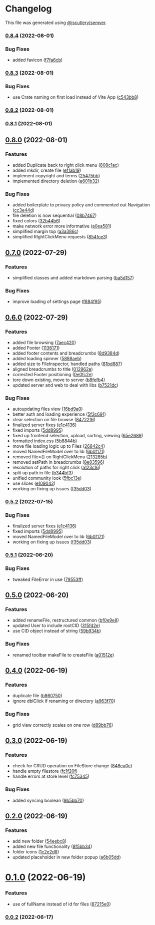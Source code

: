# Changelog

This file was generated using [@jscutlery/semver](https://github.com/jscutlery/semver).

### [0.8.4](https://github.com/Crate-Network/crate/compare/@crate/web-0.8.3...@crate/web-0.8.4) (2022-08-01)

### Bug Fixes

- added favicon ([f7fa6cb](https://github.com/Crate-Network/crate/commit/f7fa6cbe06e0dbb419d89b1d5ca38ad23a7f49f3))

### [0.8.3](https://github.com/Crate-Network/crate/compare/@crate/web-0.8.2...@crate/web-0.8.3) (2022-08-01)

### Bug Fixes

- use Crate naming on first load instead of Vite App ([c543bb8](https://github.com/Crate-Network/crate/commit/c543bb8d8a0983c880a6b7ddaf69e57816a98f9f))

### [0.8.2](https://github.com/Crate-Network/crate/compare/@crate/web-0.8.1...@crate/web-0.8.2) (2022-08-01)

### [0.8.1](https://github.com/Crate-Network/crate/compare/@crate/web-0.8.0...@crate/web-0.8.1) (2022-08-01)

## [0.8.0](https://github.com/Crate-Network/crate/compare/@crate/web-0.7.0...@crate/web-0.8.0) (2022-08-01)

### Features

- added Duplicate back to right click menu ([808c1ac](https://github.com/Crate-Network/crate/commit/808c1aca29808f32d932cc0a1b0c2f7de6b238b9))
- added mkdir, create file ([ef1ab19](https://github.com/Crate-Network/crate/commit/ef1ab19a614b0bc1242376aa0a0d2124adc85322))
- implement copyright and terms ([25475bb](https://github.com/Crate-Network/crate/commit/25475bb157f1353425776df2e25a62ca9627bb5f))
- implemented directory deletion ([a801b32](https://github.com/Crate-Network/crate/commit/a801b3203b285fb3db3f3b3dc12bccf67e034fba))

### Bug Fixes

- added boilerplate to privacy policy and commented out Navigation ([cc3e44d](https://github.com/Crate-Network/crate/commit/cc3e44dd5210849bfff36d7d25bdb710e81c9bd0))
- file deletion is now sequential ([08b7467](https://github.com/Crate-Network/crate/commit/08b7467f969f0fca191cf6fd038145f8025a7735))
- fixed colors ([32b44b6](https://github.com/Crate-Network/crate/commit/32b44b62507017843631ead6fc5709a1ee9a6de4))
- make network error more informative ([a0ea581](https://github.com/Crate-Network/crate/commit/a0ea581a073e2a06614f52a33ae82bb6460ddec3))
- simplified margin top ([a3a386c](https://github.com/Crate-Network/crate/commit/a3a386c5a8e9f236244f186a84f8b00fb8343c56))
- simplified RIghtClickMenu requests ([854fce3](https://github.com/Crate-Network/crate/commit/854fce386fe30390070b8e688ef80e5b7a1a1444))

## [0.7.0](https://github.com/Crate-Network/crate/compare/@crate/web-0.6.0...@crate/web-0.7.0) (2022-07-29)

### Features

- simplified classes and added markdown parsing ([ba5d157](https://github.com/Crate-Network/crate/commit/ba5d15756b57dd8473ee7961cccdda29f9044ab6))

### Bug Fixes

- improve loading of settings page ([f884f95](https://github.com/Crate-Network/crate/commit/f884f95a9c10866ba0c8835965fd0554e2a91481))

## [0.6.0](https://github.com/Crate-Network/crate/compare/@crate/web-0.5.1...@crate/web-0.6.0) (2022-07-29)

### Features

- added file browsing ([7aec420](https://github.com/Crate-Network/crate/commit/7aec420e923981416a28ed41b43f8a51d96dc65a))
- added Footer ([1136171](https://github.com/Crate-Network/crate/commit/11361714b214839f2722ce5c9bfeaff8c0159aec))
- added footer contents and breadcrumbs ([8d9384d](https://github.com/Crate-Network/crate/commit/8d9384dc74ae76437fd38708c117ceeff0352ee8))
- added loading spinner ([5888aeb](https://github.com/Crate-Network/crate/commit/5888aebc1d11a984c2bff664257fa2fced39c847))
- added size to FileInspector, handled paths ([81bd887](https://github.com/Crate-Network/crate/commit/81bd887bd987f8a6c33bfb819d82f284ace11954))
- aligned breadcrumbs to title ([012962e](https://github.com/Crate-Network/crate/commit/012962ee4cf7eea18648424ff3dd5e8c7f107369))
- corrected Footer positioning ([0e0fc2e](https://github.com/Crate-Network/crate/commit/0e0fc2e712057bcc3b628c4ee309440a8c9c0b5c))
- tore down existing, move to server ([b8fefb4](https://github.com/Crate-Network/crate/commit/b8fefb424aeed0c67b7cf630c46644912fbec46e))
- updated server and web to deal with libs ([b7521dc](https://github.com/Crate-Network/crate/commit/b7521dc42d5842950c06014f36f0df0a4ad3343a))

### Bug Fixes

- autoupdating files view ([16bd9a0](https://github.com/Crate-Network/crate/commit/16bd9a00ab0cdd24c8436db4e9e73731e612e083))
- better auth and loading experience ([5f3c691](https://github.com/Crate-Network/crate/commit/5f3c69105a4a04f26f5ae860fa1dd2e232f309e0))
- clear selection on file browse ([84722f6](https://github.com/Crate-Network/crate/commit/84722f6c4c53e0d289a3b34cad7c2b05b78b971a))
- finalized server fixes ([e1c4136](https://github.com/Crate-Network/crate/commit/e1c4136b5c2b00a7eaac5cfebf8976119fbda92a))
- fixed imports ([5dd8995](https://github.com/Crate-Network/crate/commit/5dd8995b7531b62b930ca27f7f32836e30d50a49))
- fixed up frontend selection, upload, sorting, viewing ([65e2689](https://github.com/Crate-Network/crate/commit/65e2689e083a68cc763cd05226577af12fd8ea61))
- formatted index.css ([5b8844b](https://github.com/Crate-Network/crate/commit/5b8844bb7b11c2c5231ff3f778ce0cab46d30eff))
- move file loading logic up to Files ([26842c4](https://github.com/Crate-Network/crate/commit/26842c4f2d108faa9c4ff7e5c85a1de0c7167c48))
- moved NamedFileModel over to lib ([6b0f171](https://github.com/Crate-Network/crate/commit/6b0f171d9a865517159caf5ee8eb23dc76c2ac95))
- removed file={} on RightClickMenu ([213285b](https://github.com/Crate-Network/crate/commit/213285ba60e157b7569a806da875716df4dabf83))
- removed setPath in breadcrumbs ([8e83596](https://github.com/Crate-Network/crate/commit/8e835963280c9bff65a05b823226049a2ade61c6))
- resolution of paths for right click ([a123c16](https://github.com/Crate-Network/crate/commit/a123c165dd153d0c978b4d52245c1af74dfb630e))
- split up path in file ([b344bf3](https://github.com/Crate-Network/crate/commit/b344bf3eda23206c6d2a7906ece484a4eb733f10))
- unified community look ([5fbc13e](https://github.com/Crate-Network/crate/commit/5fbc13eacc8e6f29b395f9430bf771a34773dbd2))
- use slices ([e109042](https://github.com/Crate-Network/crate/commit/e109042919f712b5477318637b7a973808a1c7bf))
- working on fixing up issues ([f35dd03](https://github.com/Crate-Network/crate/commit/f35dd03761c0fc1a1e4cafd5cbfdb080300e5dd0))

### [0.5.2](https://github.com/Crate-Network/crate/compare/@crate/web-0.5.1...@crate/web-0.5.2) (2022-07-15)

### Bug Fixes

- finalized server fixes ([e1c4136](https://github.com/Crate-Network/crate/commit/e1c4136b5c2b00a7eaac5cfebf8976119fbda92a))
- fixed imports ([5dd8995](https://github.com/Crate-Network/crate/commit/5dd8995b7531b62b930ca27f7f32836e30d50a49))
- moved NamedFileModel over to lib ([6b0f171](https://github.com/Crate-Network/crate/commit/6b0f171d9a865517159caf5ee8eb23dc76c2ac95))
- working on fixing up issues ([f35dd03](https://github.com/Crate-Network/crate/commit/f35dd03761c0fc1a1e4cafd5cbfdb080300e5dd0))

### [0.5.1](https://github.com/Crate-Network/crate/compare/@crate/web-0.5.0...@crate/web-0.5.1) (2022-06-20)

### Bug Fixes

- tweaked FileError in use ([79553ff](https://github.com/Crate-Network/crate/commit/79553ffd713f8a1989a1c5cbd194a5cb6482fa4c))

## [0.5.0](https://github.com/Crate-Network/crate/compare/@crate/web-0.4.0...@crate/web-0.5.0) (2022-06-20)

### Features

- added renameFile, restructured common ([bf0e9e8](https://github.com/Crate-Network/crate/commit/bf0e9e8219f5f8377f5adb40c167483b6827caa1))
- updated User to include rootCID ([315fd2e](https://github.com/Crate-Network/crate/commit/315fd2e4116c14d8edaa3602fc04d055d434b80a))
- use CID object instead of string ([59b934b](https://github.com/Crate-Network/crate/commit/59b934be6b3f6d3f124f9724fc8e7c9bc89121dd))

### Bug Fixes

- renamed toolbar makeFile to createFile ([a01512e](https://github.com/Crate-Network/crate/commit/a01512e2261ad5470d8709245a555ee7561918ca))

## [0.4.0](https://github.com/Crate-Network/crate/compare/@crate/web-0.3.0...@crate/web-0.4.0) (2022-06-19)

### Features

- duplicate file ([b860750](https://github.com/Crate-Network/crate/commit/b860750325d67d4f84789a946feafde7de8ddba6))
- ignore dblClick if renaming or directory ([a963f70](https://github.com/Crate-Network/crate/commit/a963f70ba955df37ab523e74a388bbd7aee4f89a))

### Bug Fixes

- grid view correctly scales on one row ([d89bb76](https://github.com/Crate-Network/crate/commit/d89bb76efb2fe600e6b5f14ca5726bc6039374ce))

## [0.3.0](https://github.com/Crate-Network/crate/compare/@crate/web-0.2.0...@crate/web-0.3.0) (2022-06-19)

### Features

- check for CRUD operation on FileStore change ([848ea0c](https://github.com/Crate-Network/crate/commit/848ea0cab2089f54e5d8c16f367db4cdaf974662))
- handle empty filestore ([fc1f20f](https://github.com/Crate-Network/crate/commit/fc1f20f608e9f1234655e6c420cde1f119ff45e1))
- handle errors at store level ([fc75345](https://github.com/Crate-Network/crate/commit/fc7534520ceef9b6b181c433772e056216b978d7))

### Bug Fixes

- added syncing boolean ([9b5bb70](https://github.com/Crate-Network/crate/commit/9b5bb70cd6b1ba75dc6c63c2207dd7dff8b62eb7))

## [0.2.0](https://github.com/Crate-Network/crate/compare/@crate/web-0.1.0...@crate/web-0.2.0) (2022-06-19)

### Features

- add new folder ([54eebc8](https://github.com/Crate-Network/crate/commit/54eebc81d5f65b4f26114b0f8d40c4f567759602))
- added new file functionality ([8f5bb34](https://github.com/Crate-Network/crate/commit/8f5bb34baa195d7c500775da0a13207530450c4b))
- folder icons ([1c2e2d8](https://github.com/Crate-Network/crate/commit/1c2e2d88abdd78925b532d68dbde7524b3ffd5dc))
- updated placeholder in new folder popup ([a6b05dd](https://github.com/Crate-Network/crate/commit/a6b05ddc142cbaa279e9427e747e8060feb2f2be))

# [0.1.0](https://github.com/Crate-Network/crate/compare/@crate/web-0.0.1...@crate/web-0.1.0) (2022-06-19)

### Features

- use of fullName instead of id for files ([87215e0](https://github.com/Crate-Network/crate/commit/87215e00ac8243e7b757c89cfa5aacdcebd5d3c1))

### [0.0.2](https://github.com/Crate-Network/crate/compare/@crate/web-0.0.1...@crate/web-0.0.2) (2022-06-17)
